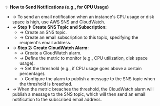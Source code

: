 ✨ **How to Send Notifications (e.g., for CPU Usage)**
- → To send an email notification when an instance's CPU usage or disk space is high, use AWS SNS and CloudWatch.
- → **Step 1: Create SNS Topic and Subscription:**
    - → Create an SNS topic.
    - → Create an email subscription to this topic, specifying the recipient's email address.
- → **Step 2: Create CloudWatch Alarm:**
    - → Create a CloudWatch alarm.
    - → Define the metric to monitor (e.g., CPU utilization, disk space usage).
    - → Set the threshold (e.g., if CPU usage goes above a certain percentage).
    - → Configure the alarm to publish a message to the SNS topic when the threshold is breached.
- → When the metric breaches the threshold, the CloudWatch alarm will publish a message to the SNS topic, which will then send an email notification to the subscribed email address.